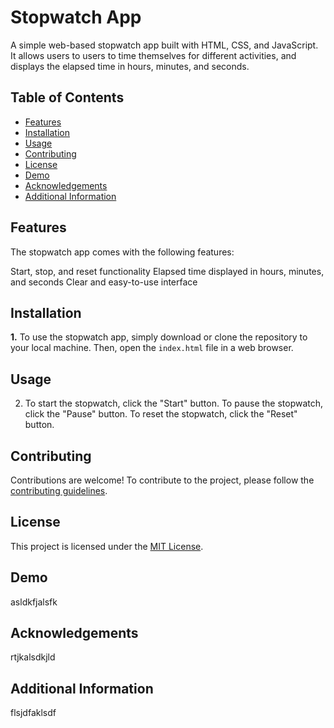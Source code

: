 # Stopwatch App

A simple web-based stopwatch app built with HTML, CSS, and JavaScript. It allows users to users to time themselves for different activities, and displays the elapsed time in hours, minutes, and seconds.

## Table of Contents

- [Features](#features)
- [Installation](#installation)
- [Usage](#usage)
- [Contributing](#contributing)
- [License](#license)
- [Demo](#demo)
- [Acknowledgements](#acknowledgements)
- [Additional Information](#additionalinformation)

## Features
The stopwatch app comes with the following features:

Start, stop, and reset functionality
Elapsed time displayed in hours, minutes, and seconds
Clear and easy-to-use interface


## Installation

**1.** To use the stopwatch app, simply download or clone the repository to your local machine. Then, open the `index.html` file in a web browser.<br>


## Usage

2. To start the stopwatch, click the "Start" button. To pause the stopwatch, click the "Pause" button. To reset the stopwatch, click the "Reset" button.

## Contributing

Contributions are welcome! To contribute to the project, please follow the [contributing guidelines](CONTRIBUTING.md).

## License

This project is licensed under the [MIT License](https://opensource.org/licenses/MIT).

## Demo
asldkfjalsfk

## Acknowledgements
rtjkalsdkjld

## Additional Information
flsjdfaklsdf
